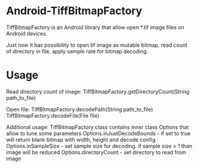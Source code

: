 # Android-TiffBitmapFactory
TiffBitmapFactory is an Android library that allow open *.tif image files on Android devices.

Just now it has possibility to open tif image as mutable bitmap, read count of directory in file, apply sample rate for bitmap decoding.

# Usage
Read directory count of image:
TiffBitmapFactory.getDirectoryCount(String path_to_file)

Open file: 
TiffBitmapFactory.decodePath(String path_to_file)
TiffBitmapFactory.decodeFile(File file)

Additional usage:
TiffBitmapFactory class contains inner class Options that allow to tune some parameters
Options.inJustDecodeBounds - if set to true will return blank bitmap with width, height and decode config
Options.inSampleSize - set sample size for decoding. if sample size > 1 than image will be reduced
Options.directoryCount - set directory to read from image
